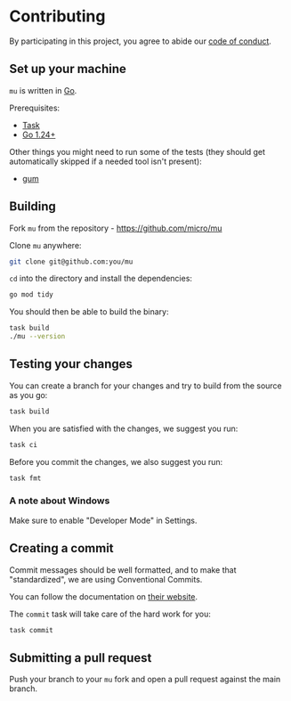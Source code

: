# Contributing

By participating in this project, you agree to abide our
[code of conduct](CODE_OF_CONDUCT.md).

## Set up your machine

`mu` is written in [Go](https://go.dev/).

Prerequisites:

- [Task](https://taskfile.dev/installation)
- [Go 1.24+](https://go.dev/doc/install)

Other things you might need to run some of the tests (they should get
automatically skipped if a needed tool isn't present):

- [gum](https://github.com/charmbracelet/gum?tab=readme-ov-file#installation)



## Building
Fork `mu` from the repository - https://github.com/micro/mu

Clone `mu` anywhere:

```sh
git clone git@github.com:you/mu
```

`cd` into the directory and install the dependencies:

```bash
go mod tidy
```

You should then be able to build the binary:

```bash
task build
./mu --version
```

## Testing your changes

You can create a branch for your changes and try to build from the source as you go:

```sh
task build
```

When you are satisfied with the changes, we suggest you run:

```sh
task ci
```

Before you commit the changes, we also suggest you run:

```sh
task fmt
```

### A note about Windows

Make sure to enable "Developer Mode" in Settings.

## Creating a commit

Commit messages should be well formatted, and to make that "standardized", we
are using Conventional Commits.

You can follow the documentation on
[their website](https://www.conventionalcommits.org).

The `commit` task will take care of the hard work for you:

```sh
task commit
```

## Submitting a pull request

Push your branch to your `mu` fork and open a pull request against the main branch.